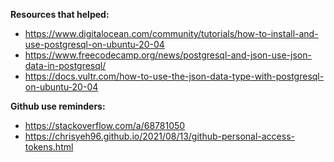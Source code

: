 **Resources that helped:**
- https://www.digitalocean.com/community/tutorials/how-to-install-and-use-postgresql-on-ubuntu-20-04
- https://www.freecodecamp.org/news/postgresql-and-json-use-json-data-in-postgresql/
- https://docs.vultr.com/how-to-use-the-json-data-type-with-postgresql-on-ubuntu-20-04

**Github use reminders:** 
- https://stackoverflow.com/a/68781050
- https://chrisyeh96.github.io/2021/08/13/github-personal-access-tokens.html
